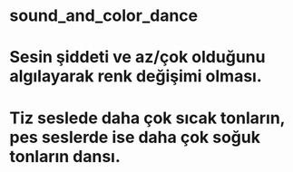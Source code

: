 # sound_and_color_dance

# Sesin şiddeti ve az/çok olduğunu algılayarak renk değişimi olması.
# Tiz seslede daha çok sıcak tonların, pes seslerde ise daha çok soğuk tonların dansı.
